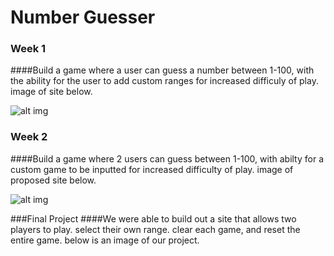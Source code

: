 # Number Guesser 

### Week 1
####Build a game where a user can guess a number between 1-100, with the ability for the user to add custom ranges for increased difficuly of play. image of site below. 

![alt img](Images/week1.png)

### Week 2
####Build a game where 2 users can guess between 1-100, with abilty for a custom game to be inputted for increased difficulty of play. image of proposed site below. 

![alt img](Images/week2.png)

###Final Project
####We were able to build out a site that allows two players to play. select their own range. clear each game, and reset the entire game. below is an image of our project. 

